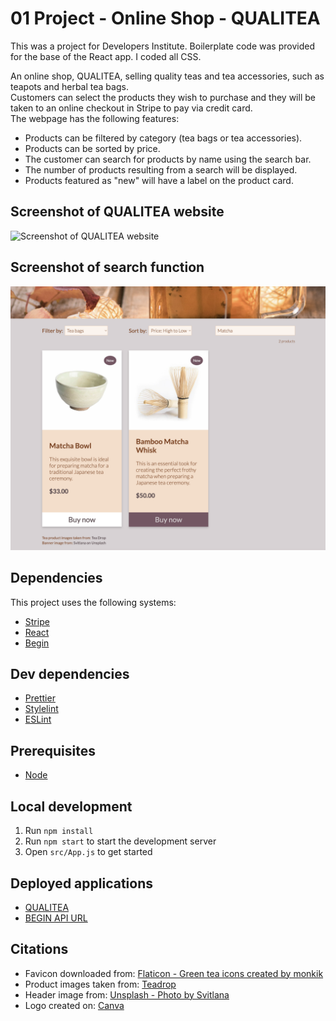 # 01 Project - Online Shop - QUALITEA

This was a project for Developers Institute. Boilerplate code was provided for the base of the React app. I coded all CSS. 

An online shop, QUALITEA, selling quality teas and tea accessories, such as teapots and herbal tea bags.\
Customers can select the products they wish to purchase and they will be taken to an online checkout in Stripe to pay via credit card.\
The webpage has the following features:

- Products can be filtered by category (tea bags or tea accessories).
- Products can be sorted by price.
- The customer can search for products by name using the search bar.
- The number of products resulting from a search will be displayed.
- Products featured as "new" will have a label on the product card.

## Screenshot of QUALITEA website

![Screenshot of QUALITEA website](screenshot-qualitea-desktop.png)

## Screenshot of search function

![Screenshot of website search function](screenshot-qualitea-search.png)

## Dependencies

This project uses the following systems:

- [Stripe](https://stripe.com/)
- [React](https://github.com/facebook/react)
- [Begin](https://begin.com/)

## Dev dependencies

- [Prettier](https://prettier.io/)
- [Stylelint](https://stylelint.io/)
- [ESLint](https://eslint.org/)

## Prerequisites

- [Node](https://nodejs.org/)

## Local development

1. Run `npm install`
2. Run `npm start` to start the development server
3. Open `src/App.js` to get started

## Deployed applications

- [QUALITEA](https://qualitea.netlify.app/)
- [BEGIN API URL](https://music-2o5-staging.begin.app)

## Citations

- Favicon downloaded from: [Flaticon - Green tea icons created by monkik](https://www.flaticon.com/free-icons/green-tea)
- Product images taken from: [Teadrop](https://www.teadrop.com.au/)
- Header image from: [Unsplash - Photo by Svitlana](https://unsplash.com/photos/eXw6CPGWwcg)
- Logo created on: [Canva](https://www.canva.com/)
